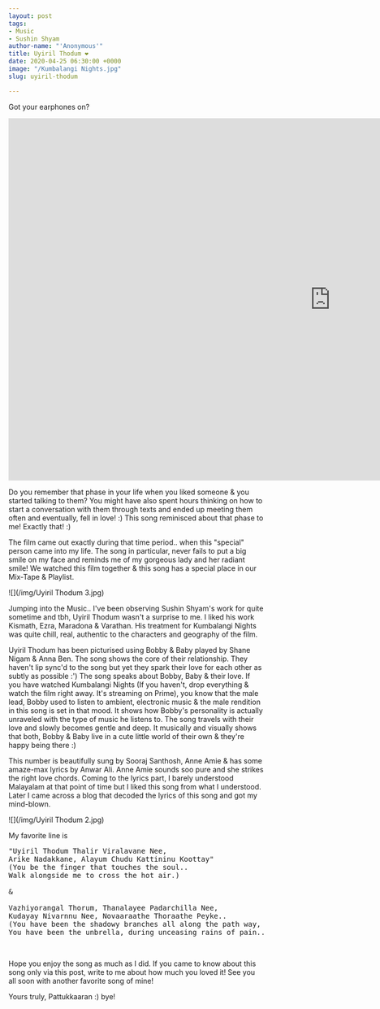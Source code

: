```yaml
---
layout: post
tags:
- Music
- Sushin Shyam
author-name: "'Anonymous'"
title: Uyiril Thodum ❤️
date: 2020-04-25 06:30:00 +0000
image: "/Kumbalangi Nights.jpg"
slug: uyiril-thodum

---
```

Got your earphones on?

<iframe width="1268" height="713" src="https://www.youtube.com/embed/ZKhOs_Pc_7s" frameborder="0" allow="accelerometer; autoplay; encrypted-media; gyroscope; picture-in-picture" allowfullscreen></iframe>

Do you remember that phase in your life when you liked someone & you started talking to them? You might have also spent hours thinking on how to start a conversation with them through texts and ended up meeting them often and eventually, fell in love! :) This song reminisced about that phase to me! Exactly that! :)

The film came out exactly during that time period.. when this "special" person came into my life. The song in particular, never fails to put a big smile on my face and reminds me of my gorgeous lady and her radiant smile! We watched this film together & this song has a special place in our Mix-Tape & Playlist.

![](/img/Uyiril Thodum 3.jpg)

Jumping into the Music.. I've been observing Sushin Shyam's work for quite sometime and tbh, Uyiril Thodum wasn't a surprise to me.  I liked his work Kismath, Ezra, Maradona & Varathan. His treatment for Kumbalangi Nights was quite chill, real, authentic to the characters and geography of the film.

Uyiril Thodum has been picturised using Bobby & Baby played by Shane Nigam & Anna Ben. The song shows the core of their relationship. They haven't lip sync'd to the song but yet they spark their love for each other as subtly as possible :') The song speaks about Bobby, Baby & their love. If you have watched Kumbalangi Nights (If you haven't, drop everything & watch the film right away. It's streaming on Prime), you know that the male lead, Bobby used to listen to ambient, electronic music & the male rendition in this song is set in that mood. It shows how Bobby's personality is actually unraveled with the type of music he listens to. The song travels with their love and slowly becomes gentle and deep. It musically and visually shows that both, Bobby & Baby live in a cute little world of their own & they're happy being there :)

This number is beautifully sung by Sooraj Santhosh, Anne Amie & has some amaze-max lyrics by Anwar Ali. Anne Amie sounds soo pure and she strikes the right love chords. Coming to the lyrics part, I barely understood Malayalam at that point of time but I liked this song from what I understood. Later I came across a blog that decoded the lyrics of this song and got my mind-blown.

![](/img/Uyiril Thodum 2.jpg)

My favorite line is
<pre>
"Uyiril Thodum Thalir Viralavane Nee,
Arike Nadakkane, Alayum Chudu Kattininu Koottay"
(You be the finger that touches the soul..
Walk alongside me to cross the hot air.)

&

Vazhiyorangal Thorum, Thanalayee Padarchilla Nee,
Kudayay Nivarnnu Nee, Novaaraathe Thoraathe Peyke..  
(You have been the shadowy branches all along the path way,
You have been the unbrella, during unceasing rains of pain..)
</pre>
<br>

Hope you enjoy the song as much as I did. If you came to know about this song only via this post, write to me about how much you loved it! See you all soon with another favorite song of mine!

Yours truly, Pattukkaaran :) bye!